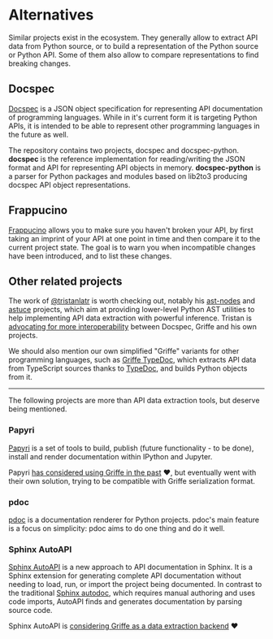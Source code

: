 # Alternatives

Similar projects exist in the ecosystem. They generally allow to extract API data from Python source, or to build a representation of the Python source or Python API. Some of them also allow to compare representations to find breaking changes.

## Docspec

[Docspec](https://github.com/NiklasRosenstein/python-docspec) is a JSON object specification for representing API documentation of programming languages. While in it's current form it is targeting Python APIs, it is intended to be able to represent other programming languages in the future as well.

The repository contains two projects, docspec and docspec-python. **docspec** is the reference implementation for reading/writing the JSON format and API for representing API objects in memory. **docspec-python** is a parser for Python packages and modules based on lib2to3 producing docspec API object representations.

## Frappucino

[Frappucino](https://github.com/Carreau/frappuccino) allows you to make sure you haven't broken your API, by first taking an imprint of your API at one point in time and then compare it to the current project state. The goal is to warn you when incompatible changes have been introduced, and to list these changes.

## Other related projects

The work of [@tristanlatr](https://github.com/tristanlatr) is worth checking out, notably his [ast-nodes](https://github.com/tristanlatr/ast-nodes) and [astuce](https://github.com/tristanlatr/astuce) projects, which aim at providing lower-level Python AST utilities to help implementing API data extraction with powerful inference. Tristan is [advocating for more interoperability](https://github.com/mkdocstrings/griffe/discussions/287) between Docspec, Griffe and his own projects.

We should also mention our own simplified "Griffe" variants for other programming languages, such as [Griffe TypeDoc](https://mkdocstrings.github.io/griffe-typedoc/), which extracts API data from TypeScript sources thanks to [TypeDoc](https://typedoc.org/), and builds Python objects from it.

---

The following projects are more than API data extraction tools, but deserve being mentioned.

### Papyri

[Papyri](https://github.com/jupyter/papyri) is a set of tools to build, publish (future functionality - to be done), install and render documentation within IPython and Jupyter.

Papyri [has considered using Griffe in the past](https://github.com/jupyter/papyri/issues/249) :heart:, but eventually went with their own solution, trying to be compatible with Griffe serialization format.

### pdoc

[pdoc](https://github.com/mitmproxy/pdoc) is a documentation renderer for Python projects. pdoc's main feature is a focus on simplicity: pdoc aims to do one thing and do it well.

### Sphinx AutoAPI

[Sphinx AutoAPI](https://github.com/readthedocs/sphinx-autoapi) is a new approach to API documentation in Sphinx. It is a Sphinx extension for generating complete API documentation without needing to load, run, or import the project being documented. In contrast to the traditional [Sphinx autodoc](https://www.sphinx-doc.org/en/master/usage/extensions/autodoc.html), which requires manual authoring and uses code imports, AutoAPI finds and generates documentation by parsing source code.

Sphinx AutoAPI is [considering Griffe as a data extraction backend](https://github.com/readthedocs/sphinx-autoapi/issues/444) :heart:
